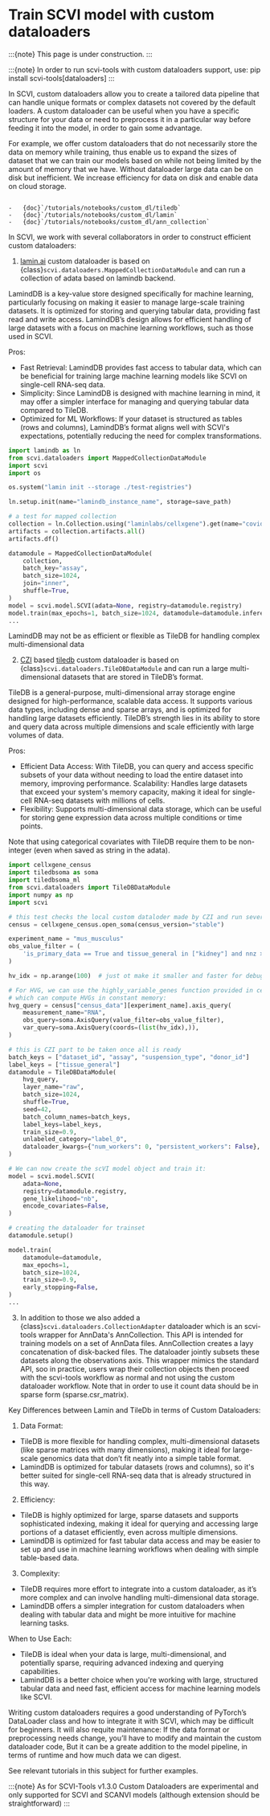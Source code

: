 # Train SCVI model with custom dataloaders

:::{note}
This page is under construction.
:::

:::{note}
In order to run scvi-tools with custom dataloaders support, use: pip install scvi-tools[dataloaders]
:::

In SCVI, custom dataloaders allow you to create a tailored data pipeline that can handle unique formats or complex datasets not covered by the default loaders. A custom dataloader can be useful when you have a specific structure for your data or need to preprocess it in a particular way before feeding it into the model, in order to gain some advantage.

For example, we offer custom dataloaders that do not necessarily store the data on memory while training, thus enable us to expand the sizes of dataset that we can train our models based on while not being limited by the amount of memory that we have.
Without dataloader large data can be on disk but inefficient. We increase efficiency for data on disk and enable data on cloud storage.

```{topic} Tutorials:

-   {doc}`/tutorials/notebooks/custom_dl/tiledb`
-   {doc}`/tutorials/notebooks/custom_dl/lamin`
-   {doc}`/tutorials/notebooks/custom_dl/ann_collection`

```

In SCVI, we work with several collaborators in order to construct efficient custom dataloaders:
1. [lamin.ai](https://lamin.ai/) custom dataloader is based on {class}`scvi.dataloaders.MappedCollectionDataModule` and can run a collection of adata based on lamindb backend.

LamindDB is a key-value store designed specifically for machine learning, particularly focusing on making it easier to manage large-scale training datasets. It is optimized for storing and querying tabular data, providing fast read and write access. LamindDB’s design allows for efficient handling of large datasets with a focus on machine learning workflows, such as those used in SCVI.

Pros:

- Fast Retrieval: LamindDB provides fast access to tabular data, which can be beneficial for training large machine learning models like SCVI on single-cell RNA-seq data.
- Simplicity: Since LamindDB is designed with machine learning in mind, it may offer a simpler interface for managing and querying tabular data compared to TileDB.
- Optimized for ML Workflows: If your dataset is structured as tables (rows and columns), LamindDB’s format aligns well with SCVI's expectations, potentially reducing the need for complex transformations.

```python
import lamindb as ln
from scvi.dataloaders import MappedCollectionDataModule
import scvi
import os

os.system("lamin init --storage ./test-registries")

ln.setup.init(name="lamindb_instance_name", storage=save_path)

# a test for mapped collection
collection = ln.Collection.using("laminlabs/cellxgene").get(name="covid_normal_lung")
artifacts = collection.artifacts.all()
artifacts.df()

datamodule = MappedCollectionDataModule(
    collection,
    batch_key="assay",
    batch_size=1024,
    join="inner",
    shuffle=True,
)
model = scvi.model.SCVI(adata=None, registry=datamodule.registry)
model.train(max_epochs=1, batch_size=1024, datamodule=datamodule.inference_dataloader())
...
```
LamindDB may not be as efficient or flexible as TileDB for handling complex multi-dimensional data

2. [CZI](https://chanzuckerberg.com/) based [tiledb](https://tiledb.com/) custom dataloader is based on {class}`scvi.dataloaders.TileDBDataModule` and can run a large multi-dimensional datasets that are stored in TileDB’s format.

TileDB is a general-purpose, multi-dimensional array storage engine designed for high-performance, scalable data access. It supports various data types, including dense and sparse arrays, and is optimized for handling large datasets efficiently. TileDB’s strength lies in its ability to store and query data across multiple dimensions and scale efficiently with large volumes of data.

Pros:

- Efficient Data Access: With TileDB, you can query and access specific subsets of your data without needing to load the entire dataset into memory, improving performance.
Scalability: Handles large datasets that exceed your system's memory capacity, making it ideal for single-cell RNA-seq datasets with millions of cells.
- Flexibility: Supports multi-dimensional data storage, which can be useful for storing gene expression data across multiple conditions or time points.

Note that using categorical covariates with TileDB require them to be non-integer (even when saved as string in the adata).

```python
import cellxgene_census
import tiledbsoma as soma
import tiledbsoma_ml
from scvi.dataloaders import TileDBDataModule
import numpy as np
import scvi

# this test checks the local custom dataloder made by CZI and run several tests with it
census = cellxgene_census.open_soma(census_version="stable")

experiment_name = "mus_musculus"
obs_value_filter = (
    'is_primary_data == True and tissue_general in ["kidney"] and nnz >= 3000'
)

hv_idx = np.arange(100)  # just ot make it smaller and faster for debug

# For HVG, we can use the highly_variable_genes function provided in cellxgene_census,
# which can compute HVGs in constant memory:
hvg_query = census["census_data"][experiment_name].axis_query(
    measurement_name="RNA",
    obs_query=soma.AxisQuery(value_filter=obs_value_filter),
    var_query=soma.AxisQuery(coords=(list(hv_idx),)),
)

# this is CZI part to be taken once all is ready
batch_keys = ["dataset_id", "assay", "suspension_type", "donor_id"]
label_keys = ["tissue_general"]
datamodule = TileDBDataModule(
    hvg_query,
    layer_name="raw",
    batch_size=1024,
    shuffle=True,
    seed=42,
    batch_column_names=batch_keys,
    label_keys=label_keys,
    train_size=0.9,
    unlabeled_category="label_0",
    dataloader_kwargs={"num_workers": 0, "persistent_workers": False},
)

# We can now create the scVI model object and train it:
model = scvi.model.SCVI(
    adata=None,
    registry=datamodule.registry,
    gene_likelihood="nb",
    encode_covariates=False,
)

# creating the dataloader for trainset
datamodule.setup()

model.train(
    datamodule=datamodule,
    max_epochs=1,
    batch_size=1024,
    train_size=0.9,
    early_stopping=False,
)
...
```

3. In addition to those we also added a {class}`scvi.dataloaders.CollectionAdapter` dataloader which is an scvi-tools wrapper for AnnData's AnnCollection.
This API is intended for training models on a set of AnnData files. AnnCollection creates a layy concatenation of disk-backed files. The dataloader jointly subsets these datasets along the observations axis.
This wrapper mimics the standard API, soo in practice, users wrap their collection objects then proceed with the scvi-tools workflow as normal and not using the custom dataloader workflow.
Note that in order to use it count data should be in sparse form (sparse.csr_matrix).

Key Differences between Lamin and TileDb in terms of Custom Dataloaders:
1. Data Format:

- TileDB is more flexible for handling complex, multi-dimensional datasets (like sparse matrices with many dimensions), making it ideal for large-scale genomics data that don’t fit neatly into a simple table format.
- LamindDB is optimized for tabular datasets (rows and columns), so it's better suited for single-cell RNA-seq data that is already structured in this way.

2. Efficiency:

- TileDB is highly optimized for large, sparse datasets and supports sophisticated indexing, making it ideal for querying and accessing large portions of a dataset efficiently, even across multiple dimensions.
- LamindDB is optimized for fast tabular data access and may be easier to set up and use in machine learning workflows when dealing with simple table-based data.

3. Complexity:

- TileDB requires more effort to integrate into a custom dataloader, as it’s more complex and can involve handling multi-dimensional data storage.
- LamindDB offers a simpler integration for custom dataloaders when dealing with tabular data and might be more intuitive for machine learning tasks.

When to Use Each:
- TileDB is ideal when your data is large, multi-dimensional, and potentially sparse, requiring advanced indexing and querying capabilities.
- LamindDB is a better choice when you're working with large, structured tabular data and need fast, efficient access for machine learning models like SCVI.

Writing custom dataloaders requires a good understanding of PyTorch’s DataLoader class and how to integrate it with SCVI, which may be difficult for beginners.
It will also requite maintenance: If the data format or preprocessing needs change, you’ll have to modify and maintain the custom dataloader code, But it can be a greate addition to the model pipeline, in terms of runtime and how much data we can digest.

See relevant tutorials in this subject for further examples.

:::{note}
As for SCVI-Tools v1.3.0 Custom Dataloaders are experimental and only supported for SCVI and SCANVI models (although extension should be straightforward)
:::
